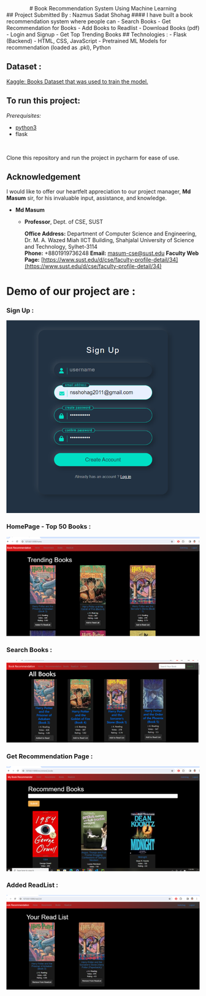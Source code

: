 <center># Book Recommendation System Using Machine Learning</center>
## Project Submitted By : Nazmus Sadat Shohag
#### I have built a book recommendation system where people can
 - Search Books
 - Get Recommendation for Books 
 - Add Books to Readlist
 - Download Books (pdf)
 - Login and Signup
 - Get Top Trending Books
##  Technologies :
 - Flask (Backend)
 - HTML, CSS, JavaScript
 - Pretrained ML Models for recommendation (loaded as .pkl), Python

## Dataset :
[Kaggle: Books Dataset that was used to train the model.](https://www.kaggle.com/datasets/arashnic/book-recommendation-dataset)

## To run this project:
*Prerequisites:*

- [python3](https://www.python.org/downloads/release/python-380/)
- flask
<br>

Clone this repository and run the project in pycharm for ease of use. 

## Acknowledgement
I would like to offer our heartfelt appreciation to our project manager, **Md Masum** sir, for his invaluable input, assistance, and knowledge.

- **Md Masum**

  - **Professor**, Dept. of CSE, SUST
  
    **Office Address:** Department of Computer Science and Engineering, Dr. M. A. Wazed Miah IICT Building, Shahjalal University of Science and Technology,          Sylhet-3114  
    **Phone:** +8801919736248
    **Email:** masum-cse@sust.edu 
     **Faculty Web Page:**
     [https://www.sust.edu/d/cse/faculty-profile-detail/34](https://www.sust.edu/d/cse/faculty-profile-detail/34)

# Demo of our project are :
### Sign Up :
![SignUp, Login](https://github.com/nsshohag/book_recommendation/blob/main/SignUp.PNG)

### HomePage - Top 50 Books :
![Home Page](https://github.com/nsshohag/book_recommendation/blob/main/HomePage_Trending.PNG)

### Search Books : 
![Seacrh Books](https://github.com/nsshohag/book_recommendation/blob/main/Search%20Books.PNG)

### Get Recommendation Page : 
![Get Recommendation Page](https://github.com/nsshohag/book_recommendation/blob/main/Recommend_Page.PNG)
### Added ReadList : 
![ReadList](https://github.com/nsshohag/book_recommendation/blob/main/Read_List.PNG)

